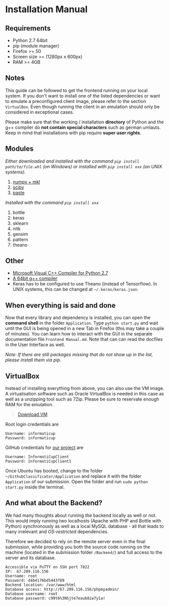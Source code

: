 # Installation Manual

## Requirements

* Python 2.7 64bit 
* pip (module manager)
* Firefox >= 50
* Screen size >= (1280px x 600px)
* RAM >= 4GB

## Notes

This guide can be followed to get the frontend running on your local system. If you don't want to install one of the listed dependencies or want to emulate a preconfigured client image, please refer to the section `VirtualBox`. Even though running the client in an emulation should only be considered in exceptional cases.

Please make sure that the working / installation **directory** of Python and the g++ compiler do **not contain special characters** such as german umlauts.
Keep in mind that installations with pip require **super user rights**.

## Modules

_Either downloaded and installed with the command `pip install path/to/file.whl` (on Windows) or installed with `pip install xxx` (on UNIX systems)._ 

1. [numpy + mkl](http://www.lfd.uci.edu/~gohlke/pythonlibs/#numpy)
2. [scipy](http://www.lfd.uci.edu/~gohlke/pythonlibs/#scipy)
3. [paste](http://www.lfd.uci.edu/~gohlke/pythonlibs/#paste)

_Installed with the command `pip install xxx`_

1. bottle
2. keras
3. sklearn
4. nltk
5. gensim
6. pattern
7. theano

## Other

* [Microsoft Visual C++ Compiler for Python 2.7](https://www.microsoft.com/en-us/download/details.aspx?id=44266)
* [A 64bit g++ compiler](http://deeplearning.net/software/theano/install_windows.html#gcc)
* Keras has to be configured to use Theano (instead of Tensorflow). In UNIX systems, this can be changed at `~/.keras/keras.json`.

## When everything is said and done

Now that every library and dependency is installed, you can open the **command shell** in the folder `Application`. Type `python start.py` and wait until the GUI is being opened in a new Tab in Firefox (this may take a couple of minutes). You can learn how to interact with the GUI in the separate documentation file `Frontend Manual.md`. Note that can can read the docfiles in the User Interface as well.

_Note: If there are still packages missing that do not show up in the list, please install them via pip._


## VirtualBox

Instead of installing everything from above, you can also use the VM image. A virtualisation software such as Oracle VirtualBox is needed in this case as well as a unzipping tool such as 7Zip. Please be sure to reservate enough RAM for the emulation.

 > [Download VM](https://drive.google.com/drive/folders/0B3nBoE608aQyaG9iZkk0UFFpSm8?usp=sharing)

Root login credentials are
```
Username: informaticup
Password: informaticup
```

GitHub credentials for [our project](https://github.com/Ichaelus/Github-Classifier) are
```
Username: InformatiCupClient
Password: InformatiCupClient1
```

Once Ubuntu has booted, change to the folder `~/GithubClassificator/Application` and replace it with the folder `Application` of our submission. Open the folder and run `sudo python start.py` inside the terminal.

## And what about the Backend?

We had many thoughts about running the backend locally as well or not. This would imply running two localhosts (Apache with PHP and Bottle with Python) synchronously as well as a local MySQL database - all that leads to many irrelevant and _OS-restricted_ dependencies.

Therefore we decided to rely on the remote server even in the final submission, while providing you both the source code running on the machine (located in the submission folder `/Backend/`) and full access to the server and its database.

```
Accessible via PuTTY on SSH port 7822
IP:  67.209.116.156
Username: root
Password: d4b4176bd5443f89
Backend location: /var/www/html
Database access: http://67.209.116.156/phpmyadmin/
Database username: root
Database password: c99t6%3NSjte7eaub8iw7y1a!
```